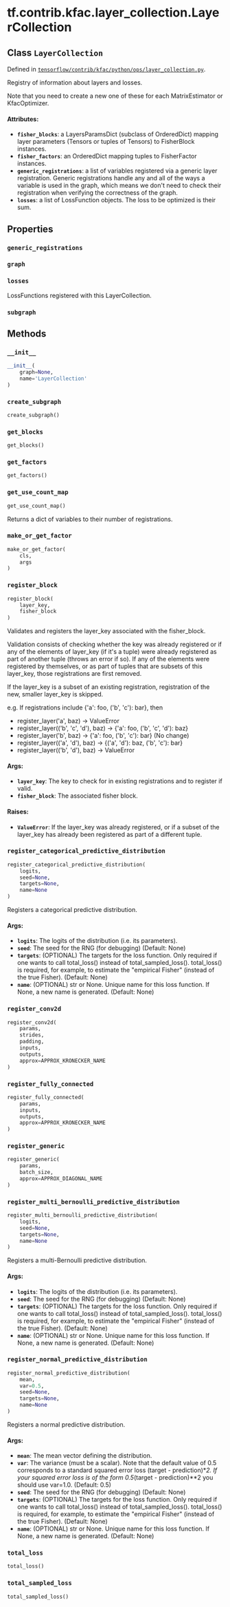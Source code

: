 <div itemscope itemtype="http://developers.google.com/ReferenceObject">
<meta itemprop="name" content="tf.contrib.kfac.layer_collection.LayerCollection" />
<meta itemprop="property" content="generic_registrations"/>
<meta itemprop="property" content="graph"/>
<meta itemprop="property" content="losses"/>
<meta itemprop="property" content="subgraph"/>
<meta itemprop="property" content="__init__"/>
<meta itemprop="property" content="create_subgraph"/>
<meta itemprop="property" content="get_blocks"/>
<meta itemprop="property" content="get_factors"/>
<meta itemprop="property" content="get_use_count_map"/>
<meta itemprop="property" content="make_or_get_factor"/>
<meta itemprop="property" content="register_block"/>
<meta itemprop="property" content="register_categorical_predictive_distribution"/>
<meta itemprop="property" content="register_conv2d"/>
<meta itemprop="property" content="register_fully_connected"/>
<meta itemprop="property" content="register_generic"/>
<meta itemprop="property" content="register_multi_bernoulli_predictive_distribution"/>
<meta itemprop="property" content="register_normal_predictive_distribution"/>
<meta itemprop="property" content="total_loss"/>
<meta itemprop="property" content="total_sampled_loss"/>
</div>

# tf.contrib.kfac.layer_collection.LayerCollection

## Class `LayerCollection`





Defined in [`tensorflow/contrib/kfac/python/ops/layer_collection.py`](https://www.tensorflow.org/code/tensorflow/contrib/kfac/python/ops/layer_collection.py).

Registry of information about layers and losses.

Note that you need to create a new one of these for each MatrixEstimator or
KfacOptimizer.

#### Attributes:

* <b>`fisher_blocks`</b>: a LayersParamsDict (subclass of OrderedDict) mapping layer
      parameters (Tensors or tuples of Tensors) to FisherBlock instances.
* <b>`fisher_factors`</b>: an OrderedDict mapping tuples to FisherFactor instances.
* <b>`generic_registrations`</b>: a list of variables registered via a generic layer
      registration. Generic registrations handle any and all of the ways a
      variable is used in the graph, which means we don't need to check
      their registration when verifying the correctness of the graph.
* <b>`losses`</b>: a list of LossFunction objects. The loss to be optimized is their
      sum.

## Properties

<h3 id="generic_registrations"><code>generic_registrations</code></h3>



<h3 id="graph"><code>graph</code></h3>



<h3 id="losses"><code>losses</code></h3>

LossFunctions registered with this LayerCollection.

<h3 id="subgraph"><code>subgraph</code></h3>





## Methods

<h3 id="__init__"><code>__init__</code></h3>

``` python
__init__(
    graph=None,
    name='LayerCollection'
)
```



<h3 id="create_subgraph"><code>create_subgraph</code></h3>

``` python
create_subgraph()
```



<h3 id="get_blocks"><code>get_blocks</code></h3>

``` python
get_blocks()
```



<h3 id="get_factors"><code>get_factors</code></h3>

``` python
get_factors()
```



<h3 id="get_use_count_map"><code>get_use_count_map</code></h3>

``` python
get_use_count_map()
```

Returns a dict of variables to their number of registrations.

<h3 id="make_or_get_factor"><code>make_or_get_factor</code></h3>

``` python
make_or_get_factor(
    cls,
    args
)
```



<h3 id="register_block"><code>register_block</code></h3>

``` python
register_block(
    layer_key,
    fisher_block
)
```

Validates and registers the layer_key associated with the fisher_block.

Validation consists of checking whether the key was already registered or
if any of the elements of layer_key (if it's a tuple) were already
registered as part of another tuple (throws an error if so). If any of the
elements were registered by themselves, or as part of tuples that are
subsets of this layer_key, those registrations are first removed.

If the layer_key is a subset of an existing registration, registration of
the new, smaller layer_key is skipped.

e.g. If registrations include {'a': foo, ('b', 'c'): bar}, then
  - register_layer('a', baz) -> ValueError
  - register_layer(('b', 'c', 'd'), baz) ->
    {'a': foo, ('b', 'c', 'd'): baz}
  - register_layer('b', baz) ->
    {'a': foo, ('b', 'c'): bar} (No change)
  - register_layer(('a', 'd'), baz) ->
    {('a', 'd'): baz, ('b', 'c'): bar}
  - register_layer(('b', 'd'), baz) -> ValueError

#### Args:

* <b>`layer_key`</b>: The key to check for in existing registrations and to register
      if valid.
* <b>`fisher_block`</b>: The associated fisher block.


#### Raises:

* <b>`ValueError`</b>: If the layer_key was already registered, or if a subset of the
      layer_key has already been registered as part of a different tuple.

<h3 id="register_categorical_predictive_distribution"><code>register_categorical_predictive_distribution</code></h3>

``` python
register_categorical_predictive_distribution(
    logits,
    seed=None,
    targets=None,
    name=None
)
```

Registers a categorical predictive distribution.

#### Args:

* <b>`logits`</b>: The logits of the distribution (i.e. its parameters).
* <b>`seed`</b>: The seed for the RNG (for debugging) (Default: None)
* <b>`targets`</b>: (OPTIONAL) The targets for the loss function.  Only required if
    one wants to call total_loss() instead of total_sampled_loss().
    total_loss() is required, for example, to estimate the
    "empirical Fisher" (instead of the true Fisher).
    (Default: None)
* <b>`name`</b>: (OPTIONAL) str or None. Unique name for this loss function. If None,
    a new name is generated. (Default: None)

<h3 id="register_conv2d"><code>register_conv2d</code></h3>

``` python
register_conv2d(
    params,
    strides,
    padding,
    inputs,
    outputs,
    approx=APPROX_KRONECKER_NAME
)
```



<h3 id="register_fully_connected"><code>register_fully_connected</code></h3>

``` python
register_fully_connected(
    params,
    inputs,
    outputs,
    approx=APPROX_KRONECKER_NAME
)
```



<h3 id="register_generic"><code>register_generic</code></h3>

``` python
register_generic(
    params,
    batch_size,
    approx=APPROX_DIAGONAL_NAME
)
```



<h3 id="register_multi_bernoulli_predictive_distribution"><code>register_multi_bernoulli_predictive_distribution</code></h3>

``` python
register_multi_bernoulli_predictive_distribution(
    logits,
    seed=None,
    targets=None,
    name=None
)
```

Registers a multi-Bernoulli predictive distribution.

#### Args:

* <b>`logits`</b>: The logits of the distribution (i.e. its parameters).
* <b>`seed`</b>: The seed for the RNG (for debugging) (Default: None)
* <b>`targets`</b>: (OPTIONAL) The targets for the loss function.  Only required if
    one wants to call total_loss() instead of total_sampled_loss().
    total_loss() is required, for example, to estimate the
    "empirical Fisher" (instead of the true Fisher).
    (Default: None)
* <b>`name`</b>: (OPTIONAL) str or None. Unique name for this loss function. If None,
    a new name is generated. (Default: None)

<h3 id="register_normal_predictive_distribution"><code>register_normal_predictive_distribution</code></h3>

``` python
register_normal_predictive_distribution(
    mean,
    var=0.5,
    seed=None,
    targets=None,
    name=None
)
```

Registers a normal predictive distribution.

#### Args:

* <b>`mean`</b>: The mean vector defining the distribution.
* <b>`var`</b>: The variance (must be a scalar).  Note that the default value of
    0.5 corresponds to a standard squared error loss (target -
    prediction)**2. If your squared error loss is of the form
    0.5*(target - prediction)**2 you should use var=1.0. (Default: 0.5)
* <b>`seed`</b>: The seed for the RNG (for debugging) (Default: None)
* <b>`targets`</b>: (OPTIONAL) The targets for the loss function.  Only required if
    one wants to call total_loss() instead of total_sampled_loss().
    total_loss() is required, for example, to estimate the
    "empirical Fisher" (instead of the true Fisher).
    (Default: None)
* <b>`name`</b>: (OPTIONAL) str or None. Unique name for this loss function. If None,
    a new name is generated. (Default: None)

<h3 id="total_loss"><code>total_loss</code></h3>

``` python
total_loss()
```



<h3 id="total_sampled_loss"><code>total_sampled_loss</code></h3>

``` python
total_sampled_loss()
```





